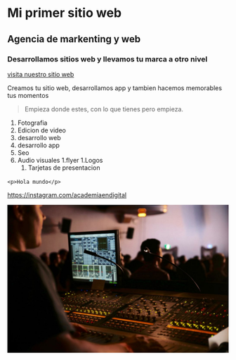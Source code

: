 # Mi primer sitio web
## Agencia de markenting y web
### Desarrollamos sitios web y llevamos tu marca a otro nivel
[visita nuestro sitio web](https://www.academiaendigital.com)

Creamos tu sitio web, desarrollamos app y tambien hacemos memorables tus momentos

>Empieza donde estes, con lo que tienes pero empieza.

1. Fotografia
1. Edicion de video
1. desarrollo web
1. desarrollo app
1. Seo
1. Audio visuales 
    1.flyer
    1.Logos
    1. Tarjetas de presentacion

``<p>Hola mundo</p>``

<https://instagram.com/academiaendigital>

![mi audiovisual](/assets/images/Audiovisual.jpg "audiovisual")
